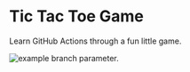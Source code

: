 # Tic Tac Toe Game

Learn GitHub Actions through a fun little game.

![example branch parameter.](https://github.com/Kentucker/github-actions-for-ci/actions/workflows/node.js.yml/badge.svg?branch=main)
